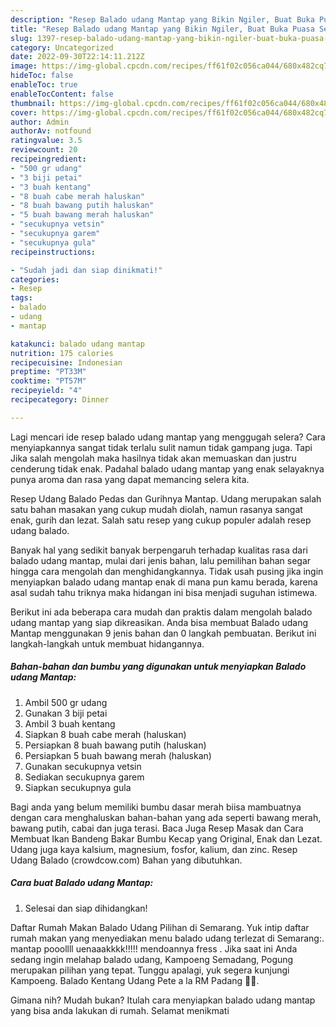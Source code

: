 ```yaml
---
description: "Resep Balado udang Mantap yang Bikin Ngiler, Buat Buka Puasa Sempurna"
title: "Resep Balado udang Mantap yang Bikin Ngiler, Buat Buka Puasa Sempurna"
slug: 1397-resep-balado-udang-mantap-yang-bikin-ngiler-buat-buka-puasa-sempurna
category: Uncategorized
date: 2022-09-30T22:14:11.212Z
image: https://img-global.cpcdn.com/recipes/ff61f02c056ca044/680x482cq70/balado-udang-mantap-foto-resep-utama.jpg
hideToc: false
enableToc: true
enableTocContent: false
thumbnail: https://img-global.cpcdn.com/recipes/ff61f02c056ca044/680x482cq70/balado-udang-mantap-foto-resep-utama.jpg
cover: https://img-global.cpcdn.com/recipes/ff61f02c056ca044/680x482cq70/balado-udang-mantap-foto-resep-utama.jpg
author: Admin
authorAv: notfound
ratingvalue: 3.5
reviewcount: 20
recipeingredient:
- "500 gr udang"
- "3 biji petai"
- "3 buah kentang"
- "8 buah cabe merah haluskan"
- "8 buah bawang putih haluskan"
- "5 buah bawang merah haluskan"
- "secukupnya vetsin"
- "secukupnya garem"
- "secukupnya gula"
recipeinstructions:

- "Sudah jadi dan siap dinikmati!"
categories:
- Resep
tags:
- balado
- udang
- mantap

katakunci: balado udang mantap 
nutrition: 175 calories
recipecuisine: Indonesian
preptime: "PT33M"
cooktime: "PT57M"
recipeyield: "4"
recipecategory: Dinner

---
```



Lagi mencari ide resep balado udang mantap yang menggugah selera? Cara menyiapkannya sangat tidak terlalu sulit namun tidak gampang juga. Tapi Jika salah mengolah maka hasilnya tidak akan memuaskan dan justru cenderung tidak enak. Padahal balado udang mantap yang enak selayaknya punya aroma dan rasa yang dapat memancing selera kita.


Resep Udang Balado Pedas dan Gurihnya Mantap. Udang merupakan salah satu bahan masakan yang cukup mudah diolah, namun rasanya sangat enak, gurih dan lezat. Salah satu resep yang cukup populer adalah resep udang balado.

Banyak hal yang sedikit banyak berpengaruh terhadap kualitas rasa dari balado udang mantap, mulai dari jenis bahan, lalu pemilihan bahan segar hingga cara mengolah dan menghidangkannya. Tidak usah pusing jika ingin menyiapkan balado udang mantap enak di mana pun kamu berada, karena asal sudah tahu triknya maka hidangan ini bisa menjadi suguhan istimewa.


Berikut ini ada beberapa cara mudah dan praktis dalam mengolah balado udang mantap yang siap dikreasikan. Anda bisa membuat Balado udang Mantap menggunakan 9 jenis bahan dan 0 langkah pembuatan. Berikut ini langkah-langkah untuk membuat hidangannya.

<!--inarticleads1-->

##### Bahan-bahan dan bumbu yang digunakan untuk menyiapkan Balado udang Mantap:

1. Ambil 500 gr udang
1. Gunakan 3 biji petai
1. Ambil 3 buah kentang
1. Siapkan 8 buah cabe merah (haluskan)
1. Persiapkan 8 buah bawang putih (haluskan)
1. Persiapkan 5 buah bawang merah (haluskan)
1. Gunakan secukupnya vetsin
1. Sediakan secukupnya garem
1. Siapkan secukupnya gula


Bagi anda yang belum memiliki bumbu dasar merah biisa mambuatnya dengan cara menghaluskan bahan-bahan yang ada seperti bawang merah, bawang putih, cabai dan juga terasi. Baca Juga Resep Masak dan Cara Membuat Ikan Bandeng Bakar Bumbu Kecap yang Original, Enak dan Lezat. Udang juga kaya kalsium, magnesium, fosfor, kalium, dan zinc. Resep Udang Balado (crowdcow.com) Bahan yang dibutuhkan. 

<!--inarticleads2-->

##### Cara buat Balado udang Mantap:


1. Selesai dan siap dihidangkan!

Daftar Rumah Makan Balado Udang Pilihan di Semarang. Yuk intip daftar rumah makan yang menyediakan menu balado udang terlezat di Semarang:. mantap pooollll uenaaakkkk!!!!! mendoannya fress . Jika saat ini Anda sedang ingin melahap balado udang, Kampoeng Semadang, Pogung merupakan pilihan yang tepat. Tunggu apalagi, yuk segera kunjungi Kampoeng. Balado Kentang Udang Pete a la RM Padang 👍🏼. 

Gimana nih? Mudah bukan? Itulah cara menyiapkan balado udang mantap yang bisa anda lakukan di rumah. Selamat menikmati
